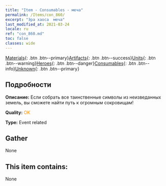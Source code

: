 ```yaml
---
title: "Item - Consumables - меча"
permalink: /Items/con_860/
excerpt: "Эра хаоса  меча"
last_modified_at: 2021-03-24
locale: ru
ref: "con_860.md"
toc: false
classes: wide
---
```

 [Materials](/ru/Items/){: .btn .btn--primary}[Artifacts](/ru/Items/Artifacts/){: .btn .btn--success}[Units](/ru/Items/Units/){: .btn .btn--warning}[Heroes](/ru/Items/Heroes/){: .btn .btn--danger}[Consumables](/ru/Items/Consumables/){: .btn .btn--info}[Unknown](/ru/Items/Unknown/){: .btn .btn--primary}

## Подробности
 **Описание:** Если собрать все таинственные символы из неизведанных земель, вы сможете найти путь к огромным сокровищам!

 **Quality:** <span style="color: #FF8C00">OK</span>

 **Type:** Event related

## Gather

  None

## This item contains:

  None

